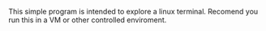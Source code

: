 This simple program is intended to explore a linux terminal.
Recomend you run this in a VM or other controlled enviroment.
